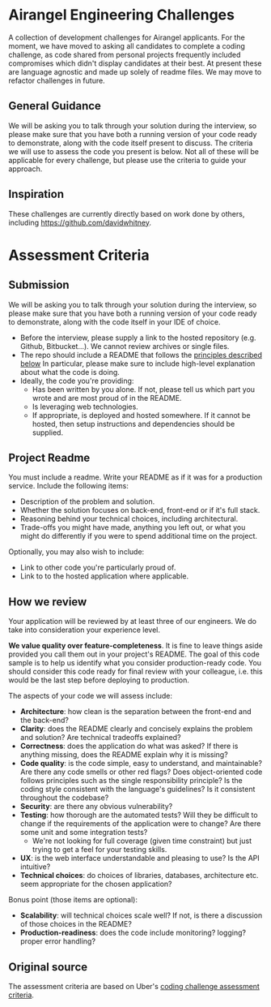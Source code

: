 # Airangel Engineering Challenges
A collection of development challenges for Airangel applicants. For the moment, we have moved to asking all candidates to complete a coding challenge, as code shared from personal projects frequently included compromises which didn't display candidates at their best. At present these are language agnostic and made up solely of readme files. We may move to refactor challenges in future. 

## General Guidance
We will be asking you to talk through your solution during the interview, so please make sure that you have both a running version of your code ready to demonstrate, along with the code itself present to discuss. The criteria we will use to assess the code you present is below. Not all of these will be applicable for every challenge, but please use the criteria to guide your approach.

## Inspiration
These challenges are currently directly based on work done by others, including https://github.com/davidwhitney. 

# Assessment Criteria

## Submission

We will be asking you to talk through your solution during the interview, so please make sure that you have both a running version of your code ready to demonstrate, along with the code itself in your IDE of choice. 

* Before the interview, please supply a link to the hosted repository (e.g. Github, Bitbucket...). We cannot review archives or single files.
* The repo should include a README that follows the [principles described below](#project-readme) In particular, please make sure to include high-level explanation about what the code is doing.
* Ideally, the code you're providing:
  * Has been written by you alone. If not, please tell us which part you wrote and are most proud of in the README.
  * Is leveraging web technologies.
  * If appropriate, is deployed and hosted somewhere. If it cannot be hosted, then setup instructions and dependencies should be supplied. 

## Project Readme

You must include a readme. Write your README as if it was for a production service. Include the following items:

* Description of the problem and solution.
* Whether the solution focuses on back-end, front-end or if it's full stack.
* Reasoning behind your technical choices, including architectural. 
* Trade-offs you might have made, anything you left out, or what you might do differently if you were to spend additional time on the project.

Optionally, you may also wish to include:

* Link to other code you're particularly proud of.
* Link to to the hosted application where applicable.

## How we review

Your application will be reviewed by at least three of our engineers. We do take into consideration your experience level.

**We value quality over feature-completeness**. It is fine to leave things aside provided you call them out in your project's README. The goal of this code sample is to help us identify what you consider production-ready code. You should consider this code ready for final review with your colleague, i.e. this would be the last step before deploying to production.

The aspects of your code we will assess include:

* **Architecture**: how clean is the separation between the front-end and the back-end?
* **Clarity**: does the README clearly and concisely explains the problem and solution? Are technical tradeoffs explained?
* **Correctness**: does the application do what was asked? If there is anything missing, does the README explain why it is missing?
* **Code quality**: is the code simple, easy to understand, and maintainable?  Are there any code smells or other red flags? Does object-oriented code follows principles such as the single responsibility principle? Is the coding style consistent with the language's guidelines? Is it consistent throughout the codebase?
* **Security**: are there any obvious vulnerability?
* **Testing**: how thorough are the automated tests? Will they be difficult to change if the requirements of the application were to change? Are there some unit and some integration tests?
	* We're not looking for full coverage (given time constraint) but just trying to get a feel for your testing skills.
* **UX**: is the web interface understandable and pleasing to use? Is the API intuitive?
* **Technical choices**: do choices of libraries, databases, architecture etc. seem appropriate for the chosen application?

Bonus point (those items are optional):

* **Scalability**: will technical choices scale well? If not, is there a discussion of those choices in the README? 
* **Production-readiness**: does the code include monitoring? logging? proper error handling?


## Original source
The assessment criteria are based on Uber's [coding challenge assessment criteria](https://github.com/uber-archive/coding-challenge-tools). 


